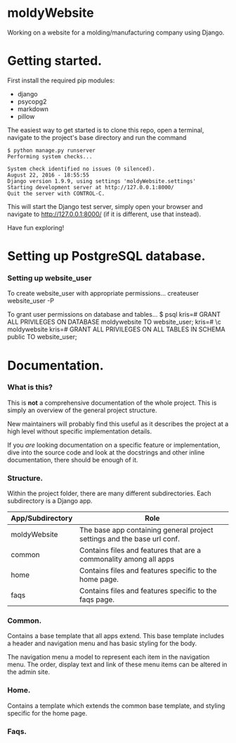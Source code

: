 # moldyWebsite

Working on a website for a molding/manufacturing company using Django.



# Getting started.

First install the required pip modules:
 * django
 * psycopg2
 * markdown
 * pillow


The easiest way to get started is to clone this repo, open a terminal, navigate to
the project's base directory and run the command

    $ python manage.py runserver
    Performing system checks...

    System check identified no issues (0 silenced).
    August 22, 2016 - 18:55:55
    Django version 1.9.9, using settings 'moldyWebsite.settings'
    Starting development server at http://127.0.0.1:8000/
    Quit the server with CONTROL-C.

This will start the Django test server, simply open your browser and navigate to
http://127.0.0.1:8000/ (if it is different, use that instead).

Have fun exploring!



# Setting up PostgreSQL database.

### Setting up website_user

To create website_user with appropriate permissions...
    createuser website_user -P

To grant user permissions on database and tables...
    $ psql
    kris=# GRANT ALL PRIVILEGES ON DATABASE moldywebsite TO website_user;
    kris=# \c moldywebsite
    kris=# GRANT ALL PRIVILEGES ON ALL TABLES IN SCHEMA public TO website_user;

# Documentation.

### What is this?

This is **not** a comprehensive documentation of the whole project. This is simply an overview of the general project structure.

New maintainers will probably find this useful as it describes the project at a high level without specific implementation details.

If you *are* looking documentation on a specific feature or implementation, dive into the source code and look at the docstrings and other inline documentation, there should be enough of it.

### Structure.

Within the project folder, there are many different subdirectories. Each subdirectory is a Django app.

App/Subdirectory | Role
-----------------|------
moldyWebsite     | The base app containing general project settings and the base url conf.
common           | Contains files and features that are a commonality among all apps
home             | Contains files and features specific to the home page.
faqs             | Contains files and features specific to the faqs page.

### Common.

Contains a base template that all apps extend. This base template includes a header and navigation menu and has basic styling for the body.

The navigation menu a model to represent each item in the navigation menu. The order, display text and link of these menu items can be altered in the admin site.

### Home.

Contains a template which extends the common base template, and styling specific for the home page.

### Faqs.
